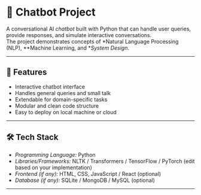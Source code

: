 # 🤖 Chatbot Project

A conversational AI *chatbot* built with Python that can handle user queries, provide responses, and simulate interactive conversations.  
The project demonstrates concepts of *Natural Language Processing (NLP), **Machine Learning, and **System Design*.

---

## 🚀 Features
- Interactive chatbot interface  
- Handles general queries and small talk  
- Extendable for domain-specific tasks  
- Modular and clean code structure  
- Easy to deploy on local machine or cloud  

---

## 🛠 Tech Stack
- *Programming Language:* Python  
- *Libraries/Frameworks:* NLTK / Transformers / TensorFlow / PyTorch (edit based on your implementation)  
- *Frontend (if any):* HTML, CSS, JavaScript / React (optional)  
- *Database (if any):* SQLite / MongoDB / MySQL (optional)  

---
